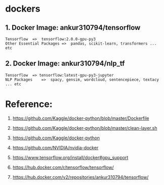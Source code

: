 # dockers


## 1.   Docker Image: ankur310794/tensorflow

    Tensorflow  =>  tensorflow:2.0.0-gpu-py3
    Other Essential Packages =>  pandas, scikit-learn, transformers ... etc


## 2.   Docker Image: ankur310794/nlp_tf

    Tensorflow  => tensorflow:latest-gpu-py3-jupyter
    NLP Packages    =>  spacy, gensim, wordcloud, sentencepiece, textacy ... etc



# Reference:

1.  https://github.com/Kaggle/docker-python/blob/master/Dockerfile
2.  https://github.com/Kaggle/docker-python/blob/master/clean-layer.sh
3.  https://github.com/Kaggle/docker-python

4.  https://github.com/NVIDIA/nvidia-docker
5.  https://www.tensorflow.org/install/docker#gpu_support
6.  https://hub.docker.com/r/tensorflow/tensorflow/
7.  https://hub.docker.com/v2/repositories/ankur310794/tensorflow/
